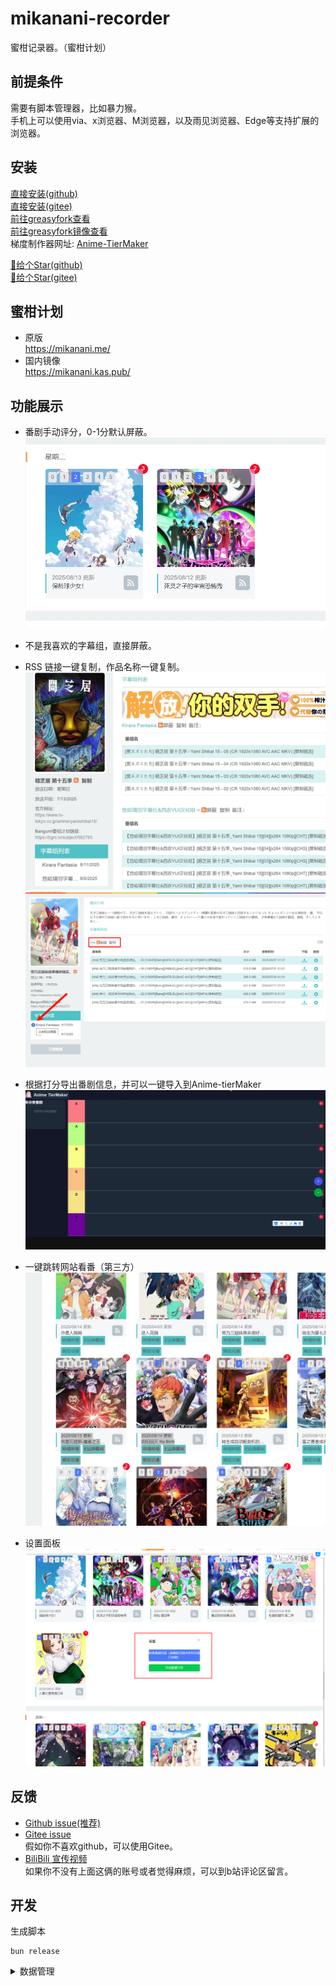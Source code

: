 # mikanani-recorder
蜜柑记录器。（蜜柑计划）  
## 前提条件
需要有脚本管理器，比如暴力猴。  
手机上可以使用via、x浏览器、M浏览器，以及雨见浏览器、Edge等支持扩展的浏览器。  

## 安装
<a href="https://github.com/OldSaltFish/userscript/raw/refs/heads/main/packages/mikanani-recorder/output.user.jss" target="_blank">直接安装(github)</a>  
<a href="https://gitee.com/oldsaltfish/userscript/raw/main/packages/mikanani-recorder/output.user.js" target="_blank">直接安装(gitee)</a>  
[前往greasyfork查看](https://greasyfork.org/zh-CN/scripts/545661-%E8%9C%9C%E6%9F%91%E8%AE%B0%E5%BD%95)  
[前往greasyfork镜像查看](https://gf.qytechs.cn/zh-CN/scripts/545661-%E8%9C%9C%E6%9F%91%E8%AE%B0%E5%BD%95)  
梯度制作器网址: [Anime-TierMaker](http://anime-tiermaker.dreamsoul.cn)  

[🌠给个Star(github)](https://github.com/OldSaltFish/userscript)  
[🌠给个Star(gitee)](https://gitee.com/oldsaltfish/userscript)  

## 蜜柑计划
- 原版  
https://mikanani.me/  
- 国内镜像  
https://mikanani.kas.pub/  
## 功能展示
- 番剧手动评分，0-1分默认屏蔽。
![alt text](imgs/PixPin_2025-08-13_02-40-42.webp)
- 不是我喜欢的字幕组，直接屏蔽。  
- RSS 链接一键复制，作品名称一键复制。  
![alt text](imgs/PixPin_2025-08-13_02-48-28.webp)
![alt text](imgs/3.png)

- 根据打分导出番剧信息，并可以一键导入到Anime-tierMaker
![alt text](imgs/PixPin_2025-08-13_02-57-26.webp)
- 一键跳转网站看番（第三方）
![alt text](imgs/PixPin_2025-08-14_02-05-47.webp)
- 设置面板
![alt text](imgs/image.png)

## 反馈
- [Github issue(推荐)](https://github.com/OldSaltFish/userscript/issues)  
- [Gitee issue](https://gitee.com/oldsaltfish/userscript/issues/new)  
假如你不喜欢github，可以使用Gitee。  
- [BiliBili 宣传视频](https://space.bilibili.com/1001913/#!/v2/article/detail?aid=543853849)  
如果你不没有上面这俩的账号或者觉得麻烦，可以到b站评论区留言。  
## 开发

生成脚本
```shell
bun release
```

<details>
  <summary>数据管理</summary>
存储（GM的API持久化）  

状态（Store）：由于蜜柑并不是SPA网页，因此Store并不能跨页面保留状态。（进入新的页面会重新执行脚本）  

信号量（Signal）：用于触发渲染（显示更新）或获取数据。  

界面（UI）：由于宿主网页（蜜柑）和我们的脚本没有直接交互，因此并没有办法使用Solid的响应式更新来直接控制UI。为了保持相对一致的开发风格，应当使用createEffect等监听方式来达到类似于响应式的效果。  

> 因此只需处理存储，信号量，以及界面的关系。  
> 然后反推，（我们创造的）界面变化只和信号量有关，因此只需要监听信号量然后做出相应的行为即可自动维护界面。  
> 对于存储，虽然每次都调用GM_getValue显得很浪费，但是蜜柑的页面通常是打开新的标签页，这也就导致我们的脚本可能在多个页面都执行了。在修改某个值之前，也许当前获取到的状态已经是脏数据了（被其他页面修改过）。因此，在某些数据的修改时，应当重新获取存储然后再进行相关处理。（比如添加数组元素的时候需要考虑是否已经添加过了）。而某些页面则不需要这种处理，比如说评分，他是不关心之前的值的。

简单来说，当前页面只有用户正在执行的操作所相关的数据是可信的，其他数据都需要从存储中获取。  
然后将二者合并（用户操作的数据优先级更高），处理好信号量和存储即可。

</details>

